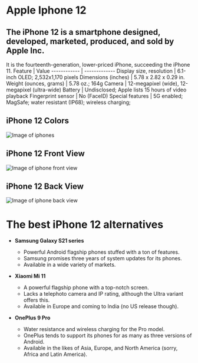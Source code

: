 # Apple Iphone 12
## **The iPhone 12** is a smartphone designed, developed, marketed, produced, and sold by Apple Inc.
It is the fourteenth-generation, lower-priced iPhone, succeeding the iPhone 11.
Feature | Value
------------ | -------------
Display size, resolution | 6.1-inch OLED; 2,532x1,170 pixels
Dimensions (inches) | 5.78 x 2.82 x 0.29 in.
Weight (ounces, grams) | 5.78 oz.; 164g
Camera | 12-megapixel (wide), 12-megapixel (ultra-wide)
Battery | Undisclosed; Apple lists 15 hours of video playback
Fingerprint sensor | No (FaceID)
Special features | 5G enabled; MagSafe; water resistant (IP68); wireless charging;
## iPhone 12 Colors

![Image of iphones](https://images.macrumors.com/t/J2wtzMnXC9gnwyW71ZkMg8ZDR8g=/1600x/https://images.macrumors.com/article-new/2020/11/iphone-12-colors-2021.jpeg)

## iPhone 12 Front View

![Image of iphone front view](https://bgr.com/wp-content/uploads/2020/10/iphone-12-iphone-12-mini-design-5g-international.jpg?quality=70&strip=all&w=834)

## iPhone 12 Back View

![Image of iphone back view](https://habrastorage.org/webt/cu/cb/p1/cucbp11b-yx9iwo2wqrykbxygns.jpeg)
# The best iPhone 12 alternatives

- **Samsung Galaxy S21 series**
  - Powerful Android flagship phones stuffed with a ton of features.
  - Samsung promises three years of system updates for its phones.
  - Available in a wide variety of markets.

- **Xiaomi Mi 11**
  - A powerful flagship phone with a top-notch screen.
  - Lacks a telephoto camera and IP rating, although the Ultra variant offers this.
  - Available in Europe and coming to India (no US release though).

- **OnePlus 9 Pro**
  - Water resistance and wireless charging for the Pro model.
  - OnePlus tends to support its phones for as many as three versions of Android.
  - Available in the likes of Asia, Europe, and North America (sorry, Africa and Latin America).
